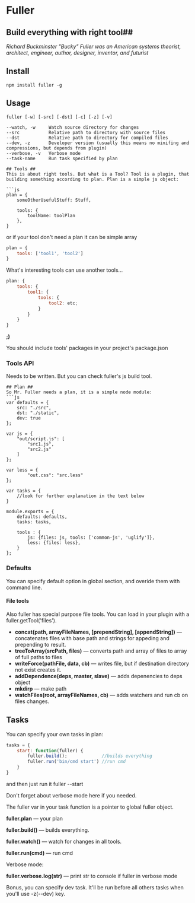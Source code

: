 # Fuller #
## Build everything with right tool##

_Richard Buckminster "Bucky" Fuller was an American systems theorist, architect, engineer, author, designer, inventor, and futurist_

## Install ##
    npm install fuller -g

## Usage ##
    fuller [-w] [-src] [-dst] [-c] [-z] [-v]

```
--watch, -w     Watch source directory for changes
--src           Relative path to directory with source files
--dst           Relative path to directory for compiled files
--dev, -z       Developer version (usually this means no minifing and compressions, but depends from plugin)
--verbose, -v   Verbose mode
--task-name     Run task specified by plan

## Tools ##
This is about right tools. But what is a Tool? Tool is a plugin, that building something according to plan. Plan is a simple js object:

```js
plan = {
    someOtherUsefulStuff: Stuff,
    
    tools: {
        toolName: toolPlan
    },
}
```
or if your tool don't need a plan it can be simple array
```js
plan = {    
    tools: ['tool1', 'tool2']
}
```
What's interesting tools can use another tools...
```js
plan: {
    tools: {
        tool1: {
            tools: {
                tool2: etc;
            }
        }
    }
}
```
__;)__

You should include tools' packages in your project's package.json

### Tools API ###
Needs to be written. 
But you can check fuller's js build tool.

```
## Plan ##
So Mr. Fuller needs a plan, it is a simple node module:
```js
var defaults = {
    src: "./src",
    dst: "./static",
    dev: true
};

var js = {
    "out/script.js": [
        "src1.js",
        "src2.js"
    ]
};

var less = {
        "out.css": "src.less"
};

var tasks = {
    //look for further explanation in the text below
}

module.exports = {
    defaults: defaults,
    tasks: tasks,

    tools : {
        js: {files: js, tools: ['common-js', 'uglify']},
        less: {files: less},
    }
};
```

### Defaults ###
You can specify default option in global section, and overide them with command line.

#### File tools ####
Also fuller has special purpose file tools. You can load in your plugin with a fuller.getTool('files').

* __concat(path, arrayFileNames, [prependString], [appendString])__ — concatenates files with base path and strings for appeding and prepending to result.
* __treeToArray(srcPath, files)__ — converts path and array of files to array of full paths to files
* __writeForce(pathFile, data, cb)__ — writes file, but if destination directory not exist creates it.
* __addDependence(deps, master, slave)__ — adds depenencies to deps object
* __mkdirp__ — make path
* __watchFiles(root, arrayFileNames, cb)__ — adds watchers and run cb on files changes.

## Tasks
You can specify your own tasks in plan:
```js
tasks = {
    start: function(fuller) {
        fuller.build();             //builds everything
        fuller.run('bin/cmd start') //run cmd
    }
}
```
and then just run it
    fuller --start

Don't forget about verbose mode here if you needed.

The fuller var in your task function is a pointer to global fuller object.

__fuller.plan__ — your plan

__fuller.build()__ — builds everything.

__fuller.watch()__ — watch for changes in all  tools.

__fuller.run(cmd)__ — run cmd

Verbose mode:

__fuller.verbose.log(str)__ — print str to console if fuller in verbose mode

Bonus, you can specify dev task. It'll be run before all others tasks when you'll use -z(--dev) key.
